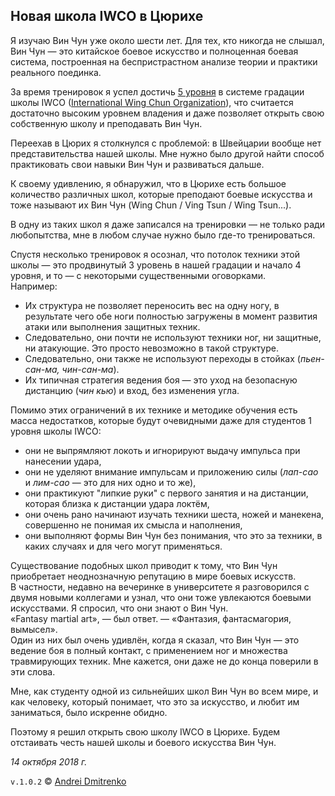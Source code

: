 ## Новая школа IWCO в Цюрихе

Я изучаю Вин Чун уже около шести лет. Для тех, кто никогда не слышал, Вин Чун &mdash; это китайское боевое искусство и полноценная боевая система, построенная на беспристрастном анализе теории и практики реального поединка.

За время тренировок я успел достичь [5 уровня](http://www.wing-chun.ru/grading/) в системе градации школы IWCO ([International Wing Chun Organization](http://www.wing-chun.ru)), что считается достаточно высоким уровнем владения и даже позволяет открыть свою собственную школу и преподавать Вин Чун.  

Переехав в Цюрих я столкнулся с проблемой: в Швейцарии вообще нет представительства нашей школы. Мне нужно было другой найти способ практиковать свои навыки Вин Чун и развиваться дальше.

К своему удивлению, я обнаружил, что в Цюрихе есть большое количество различных школ, которые преподают боевые искусства и тоже называют их Вин Чун (Wing Chun / Ving Tsun / Wing Tsun...).

В одну из таких школ я даже записался на тренировки &mdash; не только ради любопытства, мне в любом случае нужно было где-то тренироваться.

Спустя несколько тренировок я осознал, что потолок техники этой школы &mdash; это продвинутый 3 уровень в нашей градации и начало 4 уровня, и то &mdash; с некоторыми существенными оговорками.  
Например:
* Их структура не позволяет переносить вес на одну ногу, в результате чего обе ноги полностью загружены в момент развития атаки или выполнения защитных техник.
* Следовательно, они почти не используют техники ног, ни защитные, ни атакующие. Это просто невозможно в такой структуре.
* Следовательно, они также не используют переходы в стойках (_пьен-сан-ма, чин-сан-ма_).
* Их типичная стратегия ведения боя &mdash; это уход на безопасную дистанцию (_чин кью_) и вход, без изменения угла.

Помимо этих ограничений в их технике и методике обучения есть масса недостатков, которые будут очевидными даже для студентов 1 уровня школы IWCO:
* они не выпрямляют локоть и игнорируют выдачу импульса при нанесении удара,
* они не уделяют внимание импульсам и приложению силы (_лап-сао_ и _лим-сао_ &mdash; это для них одно и то же),
* они практикуют "липкие руки" с первого занятия и на дистанции, которая близка к дистанции удара локтём,
* они очень рано начинают изучать техники шеста, ножей и манекена, совершенно не понимая их смысла и наполнения,
* они выполняют формы Вин Чун без понимания, что это за техники, в каких случаях и для чего могут применяться.

Существование подобных школ приводит к тому, что Вин Чун приобретает неоднозначную репутацию в мире боевых искусств.  
В частности, недавно на вечеринке в университете я разговорился с двумя новыми коллегами и узнал, что они тоже увлекаются боевыми искусствами. Я спросил, что они знают о Вин Чун.   
&laquo;Fantasy martial art&raquo;, &mdash;  был ответ. &mdash; &laquo;Фантазия, фантасмагория, вымысел&raquo;.  
Один из них был очень удивлён, когда я сказал, что Вин Чун &mdash; это ведение боя в полный контакт, с применением ног и множества травмирующих техник. Мне кажется, они даже не до конца поверили в эти слова.

Мне, как студенту одной из сильнейших школ Вин Чун во всем мире, и как человеку, который понимает, что это за искусство, и любит им заниматься, было искренне обидно.

Поэтому я решил открыть свою школу IWCO в Цюрихе. Будем отстаивать честь нашей школы и боевого искусства Вин Чун.

_14 октября 2018 г._

`v.1.0.2` &copy; [Andrei Dmitrenko](https://vk.com/fineliterature)
